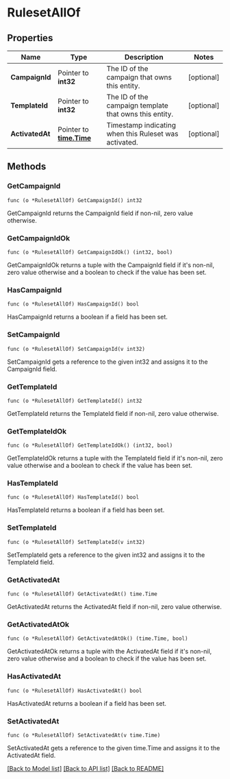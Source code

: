 # RulesetAllOf

## Properties

Name | Type | Description | Notes
------------ | ------------- | ------------- | -------------
**CampaignId** | Pointer to **int32** | The ID of the campaign that owns this entity. | [optional] 
**TemplateId** | Pointer to **int32** | The ID of the campaign template that owns this entity. | [optional] 
**ActivatedAt** | Pointer to [**time.Time**](time.Time.md) | Timestamp indicating when this Ruleset was activated. | [optional] 

## Methods

### GetCampaignId

`func (o *RulesetAllOf) GetCampaignId() int32`

GetCampaignId returns the CampaignId field if non-nil, zero value otherwise.

### GetCampaignIdOk

`func (o *RulesetAllOf) GetCampaignIdOk() (int32, bool)`

GetCampaignIdOk returns a tuple with the CampaignId field if it's non-nil, zero value otherwise
and a boolean to check if the value has been set.

### HasCampaignId

`func (o *RulesetAllOf) HasCampaignId() bool`

HasCampaignId returns a boolean if a field has been set.

### SetCampaignId

`func (o *RulesetAllOf) SetCampaignId(v int32)`

SetCampaignId gets a reference to the given int32 and assigns it to the CampaignId field.

### GetTemplateId

`func (o *RulesetAllOf) GetTemplateId() int32`

GetTemplateId returns the TemplateId field if non-nil, zero value otherwise.

### GetTemplateIdOk

`func (o *RulesetAllOf) GetTemplateIdOk() (int32, bool)`

GetTemplateIdOk returns a tuple with the TemplateId field if it's non-nil, zero value otherwise
and a boolean to check if the value has been set.

### HasTemplateId

`func (o *RulesetAllOf) HasTemplateId() bool`

HasTemplateId returns a boolean if a field has been set.

### SetTemplateId

`func (o *RulesetAllOf) SetTemplateId(v int32)`

SetTemplateId gets a reference to the given int32 and assigns it to the TemplateId field.

### GetActivatedAt

`func (o *RulesetAllOf) GetActivatedAt() time.Time`

GetActivatedAt returns the ActivatedAt field if non-nil, zero value otherwise.

### GetActivatedAtOk

`func (o *RulesetAllOf) GetActivatedAtOk() (time.Time, bool)`

GetActivatedAtOk returns a tuple with the ActivatedAt field if it's non-nil, zero value otherwise
and a boolean to check if the value has been set.

### HasActivatedAt

`func (o *RulesetAllOf) HasActivatedAt() bool`

HasActivatedAt returns a boolean if a field has been set.

### SetActivatedAt

`func (o *RulesetAllOf) SetActivatedAt(v time.Time)`

SetActivatedAt gets a reference to the given time.Time and assigns it to the ActivatedAt field.


[[Back to Model list]](../README.md#documentation-for-models) [[Back to API list]](../README.md#documentation-for-api-endpoints) [[Back to README]](../README.md)


